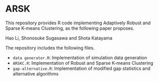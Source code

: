# ARSK

This repository provides R code implementing Adaptively Robust and Sparse K-means Clustering, as the following paper proposes.

Hao Li, Shonosuke Sugasawa and Shota Katayama

The repository includes the following files.

* `data generator.R`: Implementation of simulation data generation
* `ARSKC.R`: Implementation of Robust and Sparse K-means Clustering
* `gap-alternative.R`: Implementation of modified gap statistics and alternative algorithms
